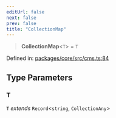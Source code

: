 ```yaml
---
editUrl: false
next: false
prev: false
title: "CollectionMap"
---
```


> **CollectionMap**\<`T`\> = `T`

Defined in: [packages/core/src/cms.ts:84](https://github.com/bitswired/foldcms/blob/f5268f9ab9ef080063daf132e858e3c5524b2050/packages/core/src/cms.ts#L84)

## Type Parameters

### T

`T` *extends* `Record`\<`string`, `CollectionAny`\>

